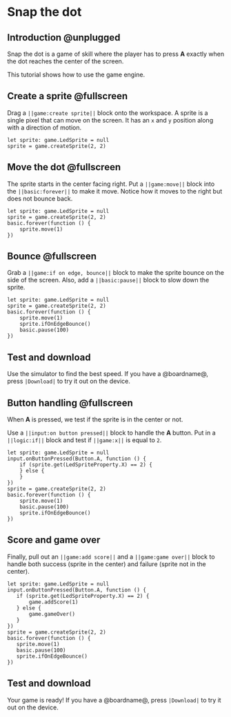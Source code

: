# Snap the dot

## Introduction @unplugged

Snap the dot is a game of skill where the player has to press **A** exactly when the dot reaches the center of the screen.

This tutorial shows how to use the game engine.

## Create a sprite @fullscreen

Drag a ``||game:create sprite||`` block onto the workspace. A sprite is a single pixel that can move on the screen. It has an ``x`` and ``y`` position along with a direction of motion.

```blocks
let sprite: game.LedSprite = null
sprite = game.createSprite(2, 2)
```

## Move the dot @fullscreen

The sprite starts in the center facing right. Put a ``||game:move||`` block into the ``||basic:forever||`` to make it move. Notice how it moves to the right but does not bounce back.

```blocks
let sprite: game.LedSprite = null
sprite = game.createSprite(2, 2)
basic.forever(function () {
    sprite.move(1)
})
```

## Bounce @fullscreen

Grab a ``||game:if on edge, bounce||`` block to make the sprite bounce on the side of the screen. Also, add a ``||basic:pause||`` block to slow down the sprite.

```blocks
let sprite: game.LedSprite = null
sprite = game.createSprite(2, 2)
basic.forever(function () {
    sprite.move(1)
    sprite.ifOnEdgeBounce()
    basic.pause(100)
})
```

## Test and download

Use the simulator to find the best speed. If you have a @boardname@, press ``|Download|`` to try it out on the device.

## Button handling @fullscreen

When **A** is pressed, we test if the sprite is in the center or not.

Use a ``||input:on button pressed||`` block to handle the **A** button. Put in a ``||logic:if||`` block and test if ``||game:x||`` is equal to `2`.

```blocks
let sprite: game.LedSprite = null
input.onButtonPressed(Button.A, function () {
    if (sprite.get(LedSpriteProperty.X) == 2) {
    } else {
    }
})
sprite = game.createSprite(2, 2)
basic.forever(function () {
    sprite.move(1)
    basic.pause(100)
    sprite.ifOnEdgeBounce()
})
```

## Score and game over

Finally, pull out an ``||game:add score||`` and a ``||game:game over||`` block to handle both success (sprite in the center) and failure (sprite not in the center).

 ```blocks
let sprite: game.LedSprite = null
input.onButtonPressed(Button.A, function () {
    if (sprite.get(LedSpriteProperty.X) == 2) {
        game.addScore(1)
    } else {
        game.gameOver()
    }
})
sprite = game.createSprite(2, 2)
basic.forever(function () {
    sprite.move(1)
    basic.pause(100)
    sprite.ifOnEdgeBounce()
})
```

## Test and download

Your game is ready! If you have a @boardname@, press ``|Download|`` to try it out on the device.
